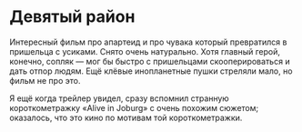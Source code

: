 # Девятый район

Интересный фильм про апартеид и про чувака который превратился в
пришельца с усиками. Снято очень натурально. Хотя главный герой,
конечно, сопляк — мог бы быстро с пришельцами скооперироваться и дать
отпор людям. Ещё клёвые инопланетные пушки стреляли мало, но фильм не
про это.

Я ещё когда трейлер увидел, сразу вспомнил странную короткометражку
«Alive in Joburg» с очень похожим сюжетом; оказалось, что это кино по
мотивам той короткометражки.
